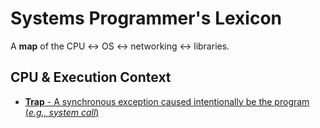 # Systems Programmer's Lexicon
A **map** of the CPU $\leftrightarrow$ OS $\leftrightarrow$ networking $\leftrightarrow$ libraries.

## CPU & Execution Context
 * [**Trap** - A synchronous exception caused intentionally be the program (*e.g., system call*)](trap.md)
